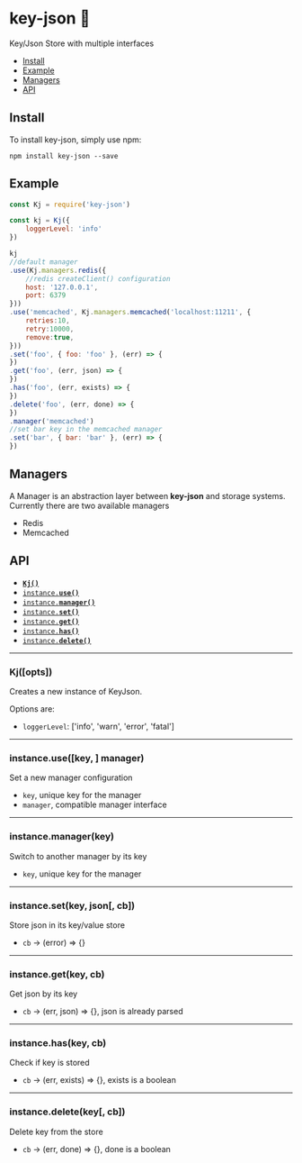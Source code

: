 # key-json :honeybee:

Key/Json Store with multiple interfaces

* [Install](#install)
* [Example](#example)
* [Managers](#managers)
* [API](#api)

<a name="install"></a>
## Install

To install key-json, simply use npm:

```
npm install key-json --save
```

<a name="example"></a>
## Example

```javascript
const Kj = require('key-json')

const kj = Kj({
	loggerLevel: 'info'
})

kj
//default manager
.use(Kj.managers.redis({
	//redis createClient() configuration
	host: '127.0.0.1',
	port: 6379
}))
.use('memcached', Kj.managers.memcached('localhost:11211', {
	retries:10,
	retry:10000,
	remove:true,
}))
.set('foo', { foo: 'foo' }, (err) => {
})
.get('foo', (err, json) => {
})
.has('foo', (err, exists) => {
})
.delete('foo', (err, done) => {
})
.manager('memcached')
//set bar key in the memcached manager
.set('bar', { bar: 'bar' }, (err) => {
})
```

<a name="managers"></a>
## Managers

A Manager is an abstraction layer between **key-json** and storage systems. Currently there are two available managers

* Redis
* Memcached

<a name="api"></a>
## API

  * <a href="#constructor"><code><b>Kj()</b></code></a>
  * <a href="#use"><code>instance.<b>use()</b></code></a>
  * <a href="#manager"><code>instance.<b>manager()</b></code></a>
  * <a href="#set"><code>instance.<b>set()</b></code></a>
  * <a href="#get"><code>instance.<b>get()</b></code></a>
  * <a href="#has"><code>instance.<b>has()</b></code></a>
  * <a href="#delete"><code>instance.<b>delete()</b></code></a>

-------------------------------------------------------
<a name="constructor"></a>
### Kj([opts])

Creates a new instance of KeyJson.

Options are:

* `loggerLevel`: ['info', 'warn', 'error', 'fatal']

-------------------------------------------------------
<a name="use"></a>
### instance.use([key, ] manager)

Set a new manager configuration

* `key`, unique key for the manager
* `manager`, compatible manager interface

-------------------------------------------------------
<a name="manager"></a>
### instance.manager(key)

Switch to another manager by its key

* `key`, unique key for the manager

-------------------------------------------------------
<a name="set"></a>
### instance.set(key, json[, cb])

Store json in its key/value store

* `cb` -> (error) => {}

-------------------------------------------------------
<a name="get"></a>
### instance.get(key, cb)

Get json by its key

* `cb` -> (err, json) => {}, json is already parsed

-------------------------------------------------------
<a name="has"></a>
### instance.has(key, cb)

Check if key is stored

* `cb` -> (err, exists) => {}, exists is a boolean

-------------------------------------------------------
<a name="delete"></a>
### instance.delete(key[, cb])

Delete key from the store

* `cb` -> (err, done) => {}, done is a boolean

